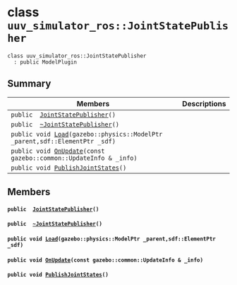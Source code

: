 # class `uuv_simulator_ros::JointStatePublisher` 

```
class uuv_simulator_ros::JointStatePublisher
  : public ModelPlugin
```  

## Summary

 Members                        | Descriptions                                
--------------------------------|---------------------------------------------
`public  `[`JointStatePublisher`](#classuuv__simulator__ros_1_1_joint_state_publisher_1a8845851dbc4b8416f8d6e142ad4361c3)`()` | 
`public  `[`~JointStatePublisher`](#classuuv__simulator__ros_1_1_joint_state_publisher_1a795abdb7e09dda4ff9e7aa404c1e642f)`()` | 
`public void `[`Load`](#classuuv__simulator__ros_1_1_joint_state_publisher_1a68a2588c08f13a8286e7d9bb5cc2546e)`(gazebo::physics::ModelPtr _parent,sdf::ElementPtr _sdf)` | 
`public void `[`OnUpdate`](#classuuv__simulator__ros_1_1_joint_state_publisher_1af075fe8b44c6ee07f5a578b1bee99800)`(const gazebo::common::UpdateInfo & _info)` | 
`public void `[`PublishJointStates`](#classuuv__simulator__ros_1_1_joint_state_publisher_1a3c00e22e725df8df3b3f314edd87cce6)`()` | 

## Members

#### `public  `[`JointStatePublisher`](#classuuv__simulator__ros_1_1_joint_state_publisher_1a8845851dbc4b8416f8d6e142ad4361c3)`()` 

#### `public  `[`~JointStatePublisher`](#classuuv__simulator__ros_1_1_joint_state_publisher_1a795abdb7e09dda4ff9e7aa404c1e642f)`()` 

#### `public void `[`Load`](#classuuv__simulator__ros_1_1_joint_state_publisher_1a68a2588c08f13a8286e7d9bb5cc2546e)`(gazebo::physics::ModelPtr _parent,sdf::ElementPtr _sdf)` 

#### `public void `[`OnUpdate`](#classuuv__simulator__ros_1_1_joint_state_publisher_1af075fe8b44c6ee07f5a578b1bee99800)`(const gazebo::common::UpdateInfo & _info)` 

#### `public void `[`PublishJointStates`](#classuuv__simulator__ros_1_1_joint_state_publisher_1a3c00e22e725df8df3b3f314edd87cce6)`()` 

